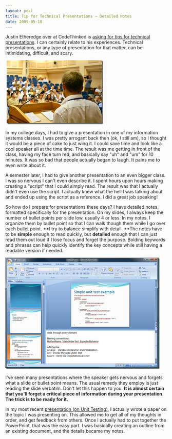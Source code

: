 ```yaml
---
layout: post
title: Tip for Technical Presentations – Detailed Notes
date: 2009-05-18
---
```


Justin Etheredge over at CodeThinked is [asking for tips for technical presentations](http://www.codethinked.com/post/2009/05/18/A-Technical-Presenters-Journey-Part-1-Know-Your-Audience.aspx). I can certainly relate to his experiences. Technical presentations, or any type of presentation for that matter, can be intimidating, difficult, and scary.

&#160;![Presentation](presentation.jpg "Presentation") 

In my college days, I had to give a presentation in one of my information systems classes. I was pretty arrogant back then (ok, I still am), so I thought it would be a piece of cake to just wing it. I could save time and look like a cool speaker all at the time time. The result was me getting in front of the class, having my face turn red, and basically say "uh" and "um" for 10 minutes. It was so bad that people actually began to laugh. It pains me to even write about it.

A semester later, I had to give another presentation to an even bigger class. I was so nervous I can't even describe it. I spent hours upon hours making creating a "script" that I could simply read. The result was that I actually didn't even use the script. I actually knew what the hell I was talking about and ended up using the script as a reference. I did a great job speaking!

So how do I prepare for presentations these days? I have detailed notes, formatted specifically for the presentation. On my slides, I always keep the number of bullet points per slide low, usually 4 or less. In my notes, I organize them by bullet point so that I can walk though them while I go over each bullet point. **I try to balance simplify with detail. **The notes have to be **simple** enough to read quickly, but **detailed** enough that I can just read them out loud if I lose focus and forget the purpose. Bolding keywords and phrases can help quickly identify the key concepts while still having a readable version if needed.

![Slide with Notes](image1.png "Slide with Notes") 

I've seen many presentations where the speaker gets nervous and forgets what a slide or bullet point means. The usual remedy they employ is just reading the slide verbatim. Don't let this happen to you. **It is almost certain that you'll forget a critical piece of information during your presentation. The trick is to be ready for it.**

In my most recent [presentation (on Unit Testing)](http://www.ytechie.com/2009/04/speaking-at-day-of-net-at-fox-valley-tech.html), I actually wrote a paper on the topic I was presenting on. This allowed me to get all of my thoughts in order, and get feedback from others. Once I actually had to put together the PowerPoint, that was the easy part. I was basically creating an outline from an existing document, and the details became my notes.